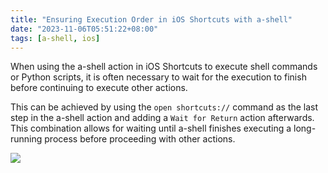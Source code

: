 ```yaml
---
title: "Ensuring Execution Order in iOS Shortcuts with a-shell"
date: "2023-11-06T05:51:22+08:00"
tags: [a-shell, ios]
---
```


When using the a-shell action in iOS Shortcuts to execute shell commands or Python scripts, it is often necessary to wait for the execution to finish before continuing to execute other actions.

This can be achieved by using the `open shortcuts://` command as the last step in the a-shell action and adding a `Wait for Return` action afterwards. This combination allows for waiting until a-shell finishes executing a long-running process before proceeding with other actions.

![](/images/20231021_77d0cf.jpg)